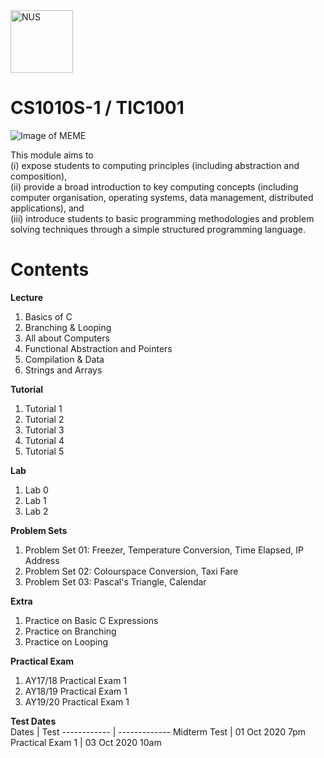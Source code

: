 
<img src="http://www.nus.edu.sg/images/default-source/identity-images/NUS_logo_full-vertical.jpg" alt="NUS" width="100"/>
<h1>CS1010S-1 / TIC1001</h1>

![Image of MEME](https://i.imgur.com/IucRlyv.jpg)

This module aims to <br> 
(i) expose students to computing principles (including abstraction and composition), <br>
(ii) provide a broad introduction to key computing concepts (including computer organisation, operating systems, data management, distributed applications), and <br>
(iii) introduce students to basic programming methodologies and problem solving techniques through a simple structured programming language.<br>
# Contents

**Lecture**<br>
1. Basics of C<br>
2. Branching & Looping<br>
3. All about Computers<br>
4. Functional Abstraction and Pointers<br>
5. Compilation & Data<br>
6. Strings and Arrays<br>

**Tutorial**<br>
1. Tutorial 1<br>
2. Tutorial 2<br>
3. Tutorial 3<br>
4. Tutorial 4<br>
5. Tutorial 5<br>

**Lab**<br>
1. Lab 0<br>
2. Lab 1<br>
2. Lab 2<br>

**Problem Sets**<br>
1. Problem Set 01: Freezer, Temperature Conversion, Time Elapsed, IP Address<br>
2. Problem Set 02: Colourspace Conversion, Taxi Fare<br>
3. Problem Set 03: Pascal's Triangle, Calendar<br>

**Extra**<br>
1. Practice on Basic C Expressions<br>
2. Practice on Branching<br>
3. Practice on Looping

**Practical Exam**<br>
1. AY17/18 Practical Exam 1<br>
2. AY18/19 Practical Exam 1<br>
3. AY19/20 Practical Exam 1<br>

**Test Dates**<br>
Dates | Test
------------ | -------------
Midterm Test | 01 Oct 2020 7pm
Practical Exam 1 | 03 Oct 2020 10am